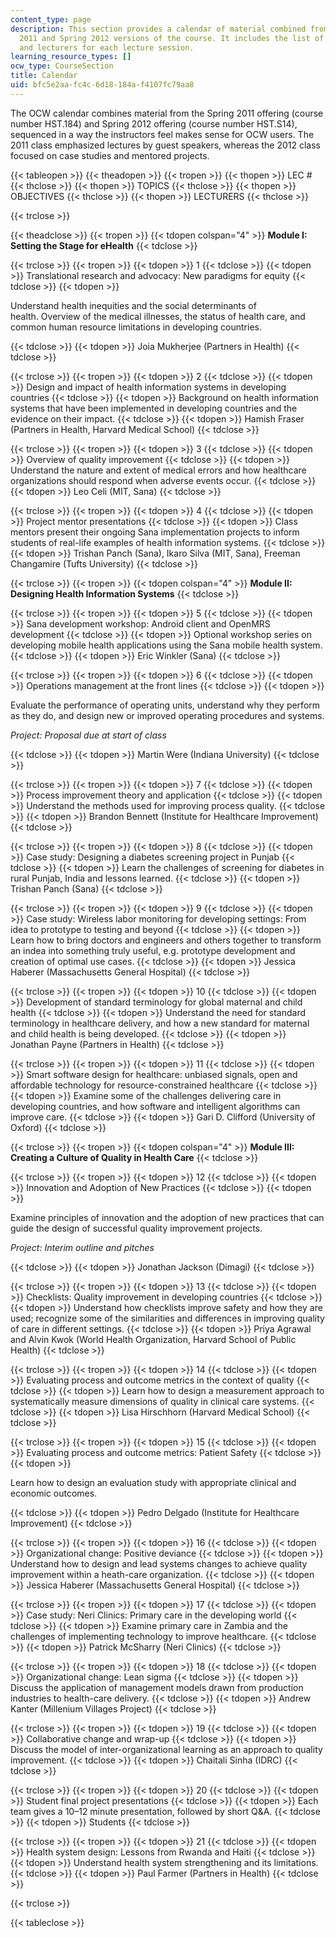 ```yaml
---
content_type: page
description: This section provides a calendar of material combined from both the Spring
  2011 and Spring 2012 versions of the course. It includes the list of topics, objectives,
  and lecturers for each lecture session.
learning_resource_types: []
ocw_type: CourseSection
title: Calendar
uid: bfc5e2aa-fc4c-6d18-184a-f4107fc79aa8
---
```


The OCW calendar combines material from the Spring 2011 offering (course number HST.184) and Spring 2012 offering (course number HST.S14), sequenced in a way the instructors feel makes sense for OCW users. The 2011 class emphasized lectures by guest speakers, whereas the 2012 class focused on case studies and mentored projects.

{{< tableopen >}}
{{< theadopen >}}
{{< tropen >}}
{{< thopen >}}
LEC #
{{< thclose >}}
{{< thopen >}}
TOPICS
{{< thclose >}}
{{< thopen >}}
OBJECTIVES
{{< thclose >}}
{{< thopen >}}
LECTURERS
{{< thclose >}}

{{< trclose >}}

{{< theadclose >}}
{{< tropen >}}
{{< tdopen colspan="4" >}}
**Module I: Setting the Stage for eHealth**
{{< tdclose >}}

{{< trclose >}}
{{< tropen >}}
{{< tdopen >}}
1
{{< tdclose >}}
{{< tdopen >}}
Translational research and advocacy: New paradigms for equity
{{< tdclose >}}
{{< tdopen >}}


Understand health inequities and the social determinants of health. Overview of the medical illnesses, the status of health care, and common human resource limitations in developing countries.


{{< tdclose >}}
{{< tdopen >}}
Joia Mukherjee (Partners in Health)
{{< tdclose >}}

{{< trclose >}}
{{< tropen >}}
{{< tdopen >}}
2
{{< tdclose >}}
{{< tdopen >}}
Design and impact of health information systems in developing countries
{{< tdclose >}}
{{< tdopen >}}
Background on health information systems that have been implemented in developing countries and the evidence on their impact.
{{< tdclose >}}
{{< tdopen >}}
Hamish Fraser (Partners in Health, Harvard Medical School)
{{< tdclose >}}

{{< trclose >}}
{{< tropen >}}
{{< tdopen >}}
3
{{< tdclose >}}
{{< tdopen >}}
Overview of quality improvement
{{< tdclose >}}
{{< tdopen >}}
Understand the nature and extent of medical errors and how healthcare organizations should respond when adverse events occur.
{{< tdclose >}}
{{< tdopen >}}
Leo Celi (MIT, Sana)
{{< tdclose >}}

{{< trclose >}}
{{< tropen >}}
{{< tdopen >}}
4
{{< tdclose >}}
{{< tdopen >}}
Project mentor presentations
{{< tdclose >}}
{{< tdopen >}}
Class mentors present their ongoing Sana implementation projects to inform students of real-life examples of health information systems.
{{< tdclose >}}
{{< tdopen >}}
Trishan Panch (Sana), Ikaro Silva (MIT, Sana), Freeman Changamire (Tufts University)
{{< tdclose >}}

{{< trclose >}}
{{< tropen >}}
{{< tdopen colspan="4" >}}
**Module II: Designing Health Information Systems**
{{< tdclose >}}

{{< trclose >}}
{{< tropen >}}
{{< tdopen >}}
5
{{< tdclose >}}
{{< tdopen >}}
Sana development workshop: Android client and OpenMRS development
{{< tdclose >}}
{{< tdopen >}}
Optional workshop series on developing mobile health applications using the Sana mobile health system.
{{< tdclose >}}
{{< tdopen >}}
Eric Winkler (Sana)
{{< tdclose >}}

{{< trclose >}}
{{< tropen >}}
{{< tdopen >}}
6
{{< tdclose >}}
{{< tdopen >}}
Operations management at the front lines
{{< tdclose >}}
{{< tdopen >}}


Evaluate the performance of operating units, understand why they perform as they do, and design new or improved operating procedures and systems.

_Project: Proposal due at start of class_


{{< tdclose >}}
{{< tdopen >}}
Martin Were (Indiana University)
{{< tdclose >}}

{{< trclose >}}
{{< tropen >}}
{{< tdopen >}}
7
{{< tdclose >}}
{{< tdopen >}}
Process improvement theory and application
{{< tdclose >}}
{{< tdopen >}}
Understand the methods used for improving process quality.
{{< tdclose >}}
{{< tdopen >}}
Brandon Bennett (Institute for Healthcare Improvement)
{{< tdclose >}}

{{< trclose >}}
{{< tropen >}}
{{< tdopen >}}
8
{{< tdclose >}}
{{< tdopen >}}
Case study: Designing a diabetes screening project in Punjab
{{< tdclose >}}
{{< tdopen >}}
Learn the challenges of screening for diabetes in rural Punjab, India and lessons learned.
{{< tdclose >}}
{{< tdopen >}}
Trishan Panch (Sana)
{{< tdclose >}}

{{< trclose >}}
{{< tropen >}}
{{< tdopen >}}
9
{{< tdclose >}}
{{< tdopen >}}
Case study: Wireless labor monitoring for developing settings: From idea to prototype to testing and beyond
{{< tdclose >}}
{{< tdopen >}}
Learn how to bring doctors and engineers and others together to transform an indea into something truly useful, e.g. prototype development and creation of optimal use cases.
{{< tdclose >}}
{{< tdopen >}}
Jessica Haberer (Massachusetts General Hospital)
{{< tdclose >}}

{{< trclose >}}
{{< tropen >}}
{{< tdopen >}}
10
{{< tdclose >}}
{{< tdopen >}}
Development of standard terminology for global maternal and child health
{{< tdclose >}}
{{< tdopen >}}
Understand the need for standard terminology in healthcare delivery, and how a new standard for maternal and child health is being developed.
{{< tdclose >}}
{{< tdopen >}}
Jonathan Payne (Partners in Health)
{{< tdclose >}}

{{< trclose >}}
{{< tropen >}}
{{< tdopen >}}
11
{{< tdclose >}}
{{< tdopen >}}
Smart software design for healthcare: unbiased signals, open and affordable technology for resource-constrained healthcare
{{< tdclose >}}
{{< tdopen >}}
Examine some of the challenges delivering care in developing countries, and how software and intelligent algorithms can improve care.
{{< tdclose >}}
{{< tdopen >}}
Gari D. Clifford (University of Oxford)
{{< tdclose >}}

{{< trclose >}}
{{< tropen >}}
{{< tdopen colspan="4" >}}
**Module III: Creating a Culture of Quality in Health Care**
{{< tdclose >}}

{{< trclose >}}
{{< tropen >}}
{{< tdopen >}}
12
{{< tdclose >}}
{{< tdopen >}}
Innovation and Adoption of New Practices
{{< tdclose >}}
{{< tdopen >}}


Examine principles of innovation and the adoption of new practices that can guide the design of successful quality improvement projects.

_Project: Interim outline and pitches_


{{< tdclose >}}
{{< tdopen >}}
Jonathan Jackson (Dimagi)
{{< tdclose >}}

{{< trclose >}}
{{< tropen >}}
{{< tdopen >}}
13
{{< tdclose >}}
{{< tdopen >}}
Checklists: Quality improvement in developing countries
{{< tdclose >}}
{{< tdopen >}}
Understand how checklists improve safety and how they are used; recognize some of the similarities and differences in improving quality of care in different settings.
{{< tdclose >}}
{{< tdopen >}}
Priya Agrawal and Alvin Kwok (World Health Organization, Harvard School of Public Health)
{{< tdclose >}}

{{< trclose >}}
{{< tropen >}}
{{< tdopen >}}
14
{{< tdclose >}}
{{< tdopen >}}
Evaluating process and outcome metrics in the context of quality
{{< tdclose >}}
{{< tdopen >}}
Learn how to design a measurement approach to systematically measure dimensions of quality in clinical care systems.
{{< tdclose >}}
{{< tdopen >}}
Lisa Hirschhorn (Harvard Medical School)
{{< tdclose >}}

{{< trclose >}}
{{< tropen >}}
{{< tdopen >}}
15
{{< tdclose >}}
{{< tdopen >}}
Evaluating process and outcome metrics: Patient Safety
{{< tdclose >}}
{{< tdopen >}}


Learn how to design an evaluation study with appropriate clinical and economic outcomes.


{{< tdclose >}}
{{< tdopen >}}
Pedro Delgado (Institute for Healthcare Improvement)
{{< tdclose >}}

{{< trclose >}}
{{< tropen >}}
{{< tdopen >}}
16
{{< tdclose >}}
{{< tdopen >}}
Organizational change: Positive deviance
{{< tdclose >}}
{{< tdopen >}}
Understand how to design and lead systems changes to achieve quality improvement within a heath-care organization.
{{< tdclose >}}
{{< tdopen >}}
Jessica Haberer (Massachusetts General Hospital)
{{< tdclose >}}

{{< trclose >}}
{{< tropen >}}
{{< tdopen >}}
17
{{< tdclose >}}
{{< tdopen >}}
Case study: Neri Clinics: Primary care in the developing world
{{< tdclose >}}
{{< tdopen >}}
Examine primary care in Zambia and the challenges of implementing technology to improve healthcare.
{{< tdclose >}}
{{< tdopen >}}
Patrick McSharry (Neri Clinics)
{{< tdclose >}}

{{< trclose >}}
{{< tropen >}}
{{< tdopen >}}
18
{{< tdclose >}}
{{< tdopen >}}
Organizational change: Lean sigma
{{< tdclose >}}
{{< tdopen >}}
Discuss the application of management models drawn from production industries to health-care delivery.
{{< tdclose >}}
{{< tdopen >}}
Andrew Kanter (Millenium Villages Project)
{{< tdclose >}}

{{< trclose >}}
{{< tropen >}}
{{< tdopen >}}
19
{{< tdclose >}}
{{< tdopen >}}
Collaborative change and wrap-up
{{< tdclose >}}
{{< tdopen >}}
Discuss the model of inter-organizational learning as an approach to quality improvement.
{{< tdclose >}}
{{< tdopen >}}
Chaitali Sinha (IDRC)
{{< tdclose >}}

{{< trclose >}}
{{< tropen >}}
{{< tdopen >}}
20
{{< tdclose >}}
{{< tdopen >}}
Student final project presentations
{{< tdclose >}}
{{< tdopen >}}
Each team gives a 10–12 minute presentation, followed by short Q&A.
{{< tdclose >}}
{{< tdopen >}}
Students
{{< tdclose >}}

{{< trclose >}}
{{< tropen >}}
{{< tdopen >}}
21
{{< tdclose >}}
{{< tdopen >}}
Health system design: Lessons from Rwanda and Haiti
{{< tdclose >}}
{{< tdopen >}}
Understand health system strengthening and its limitations.
{{< tdclose >}}
{{< tdopen >}}
Paul Farmer (Partners in Health)
{{< tdclose >}}

{{< trclose >}}

{{< tableclose >}}